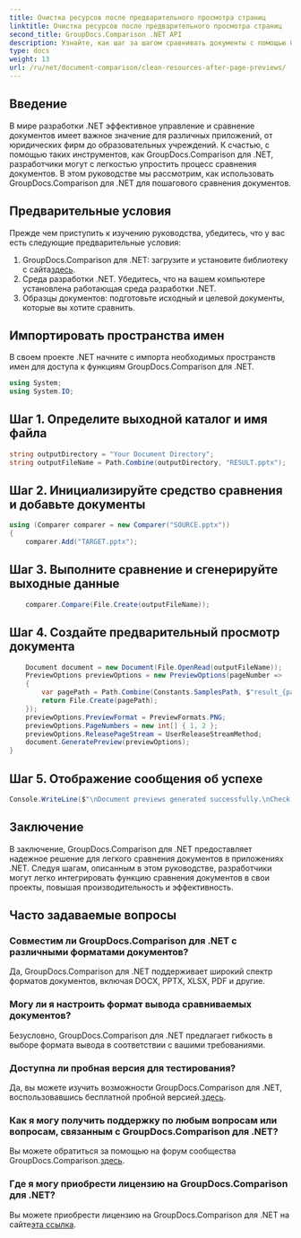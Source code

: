 ```yaml
---
title: Очистка ресурсов после предварительного просмотра страниц
linktitle: Очистка ресурсов после предварительного просмотра страниц
second_title: GroupDocs.Comparison .NET API
description: Узнайте, как шаг за шагом сравнивать документы с помощью GroupDocs.Comparison для .NET. Усовершенствуйте свои приложения .NET с помощью эффективного управления документами.
type: docs
weight: 13
url: /ru/net/document-comparison/clean-resources-after-page-previews/
---
```

## Введение
В мире разработки .NET эффективное управление и сравнение документов имеет важное значение для различных приложений, от юридических фирм до образовательных учреждений. К счастью, с помощью таких инструментов, как GroupDocs.Comparison для .NET, разработчики могут с легкостью упростить процесс сравнения документов. В этом руководстве мы рассмотрим, как использовать GroupDocs.Comparison для .NET для пошагового сравнения документов.
## Предварительные условия
Прежде чем приступить к изучению руководства, убедитесь, что у вас есть следующие предварительные условия:
1.  GroupDocs.Comparison для .NET: загрузите и установите библиотеку с сайта[здесь](https://releases.groupdocs.com/comparison/net/).
2. Среда разработки .NET. Убедитесь, что на вашем компьютере установлена работающая среда разработки .NET.
3. Образцы документов: подготовьте исходный и целевой документы, которые вы хотите сравнить.

## Импортировать пространства имен
В своем проекте .NET начните с импорта необходимых пространств имен для доступа к функциям GroupDocs.Comparison для .NET.

```csharp
using System;
using System.IO;
```

## Шаг 1. Определите выходной каталог и имя файла
```csharp
string outputDirectory = "Your Document Directory";
string outputFileName = Path.Combine(outputDirectory, "RESULT.pptx");
```
## Шаг 2. Инициализируйте средство сравнения и добавьте документы
```csharp
using (Comparer comparer = new Comparer("SOURCE.pptx"))
{
    comparer.Add("TARGET.pptx");
```
## Шаг 3. Выполните сравнение и сгенерируйте выходные данные
```csharp
    comparer.Compare(File.Create(outputFileName));
```
## Шаг 4. Создайте предварительный просмотр документа
```csharp
    Document document = new Document(File.OpenRead(outputFileName));
    PreviewOptions previewOptions = new PreviewOptions(pageNumber =>
    {
        var pagePath = Path.Combine(Constants.SamplesPath, $"result_{pageNumber}.png");
        return File.Create(pagePath);
    });
    previewOptions.PreviewFormat = PreviewFormats.PNG;
    previewOptions.PageNumbers = new int[] { 1, 2 };
    previewOptions.ReleasePageStream = UserReleaseStreamMethod;
    document.GeneratePreview(previewOptions);
}
```
## Шаг 5. Отображение сообщения об успехе
```csharp
Console.WriteLine($"\nDocument previews generated successfully.\nCheck output in {outputDirectory}.");
```

## Заключение
В заключение, GroupDocs.Comparison для .NET предоставляет надежное решение для легкого сравнения документов в приложениях .NET. Следуя шагам, описанным в этом руководстве, разработчики могут легко интегрировать функцию сравнения документов в свои проекты, повышая производительность и эффективность.
## Часто задаваемые вопросы
### Совместим ли GroupDocs.Comparison для .NET с различными форматами документов?
Да, GroupDocs.Comparison для .NET поддерживает широкий спектр форматов документов, включая DOCX, PPTX, XLSX, PDF и другие.
### Могу ли я настроить формат вывода сравниваемых документов?
Безусловно, GroupDocs.Comparison для .NET предлагает гибкость в выборе формата вывода в соответствии с вашими требованиями.
### Доступна ли пробная версия для тестирования?
 Да, вы можете изучить возможности GroupDocs.Comparison для .NET, воспользовавшись бесплатной пробной версией.[здесь](https://releases.groupdocs.com/).
### Как я могу получить поддержку по любым вопросам или вопросам, связанным с GroupDocs.Comparison для .NET?
 Вы можете обратиться за помощью на форум сообщества GroupDocs.Comparison.[здесь](https://forum.groupdocs.com/c/comparison/12).
### Где я могу приобрести лицензию на GroupDocs.Comparison для .NET?
Вы можете приобрести лицензию на GroupDocs.Comparison для .NET на сайте[эта ссылка](https://purchase.groupdocs.com/buy).